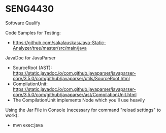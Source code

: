 # SENG4430
Software Qualify

Code Samples for Testing:
- https://github.com/sakalauskas/Java-Static-Analyzer/tree/master/src/main/java

JavaDoc for JavaParser
- SourceRoot (AST): https://static.javadoc.io/com.github.javaparser/javaparser-core/3.5.0/com/github/javaparser/utils/SourceRoot.html
- CompilationUnit: https://static.javadoc.io/com.github.javaparser/javaparser-core/3.5.0/com/github/javaparser/ast/CompilationUnit.html
- The CompilationUnit implements Node which you'll use heavily 

Using the Jar File in Console (necessary for command "reload settings" to work):
- mvn exec:java
